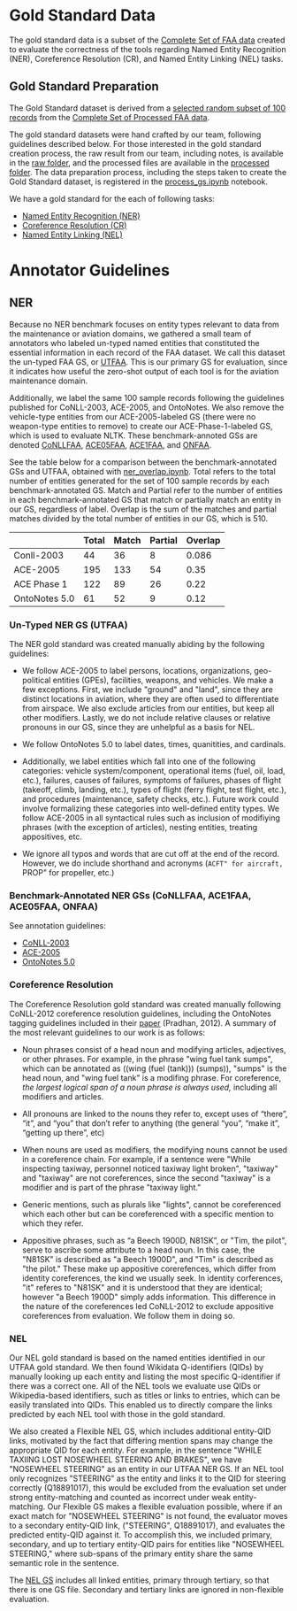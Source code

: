 # Gold Standard Data
The gold standard data is a subset of the [Complete Set of FAA data](../../data/FAA_data/Maintenance_Text_data_nona.csv) created to evaluate the correctness of the tools regarding Named Entity Recognition (NER), Coreference Resolution (CR), and Named Entity Linking (NEL) tasks.

## Gold Standard Preparation

The Gold Standard dataset is derived from a [selected random subset of 100 records](../../data/FAA_data/FAA_sample_100.csv) from the [Complete Set of Processed FAA data](../../data/FAA_data/Maintenance_Text_data_nona.csv).

The gold standard datasets were hand crafted by our team, following guidelines described below. For those interested in the gold standard creation process, the raw result from our team, including notes, is available in the [raw folder](raw/), and the processed files are available in the [processed folder](processed/). The data preparation process, including the steps taken to create the Gold Standard dataset, is registered in the [process_gs.ipynb](process_gs.ipynb) notebook.

We have a gold standard for the each of following tasks:

- [Named Entity Recognition (NER)](processed/ner.csv)
- [Coreference Resolution (CR)](processed/cr.csv)
- [Named Entity Linking (NEL)](processed/nel.csv)


# Annotator Guidelines

## NER

Because no NER benchmark focuses on entity types relevant to data from the maintenance or aviation domains, we gathered a small team of annotators who labeled un-typed named entities that constituted the essential information in each record of the FAA dataset. We call this dataset the un-typed FAA GS, or [UTFAA](processed/ner.csv). This is our primary GS for evaluation, since it indicates how useful the zero-shot output of each tool is for the aviation maintenance domain.

Additionally, we label the same 100 sample records following the guidelines published for CoNLL-2003, ACE-2005, and OntoNotes. We also remove the vehicle-type entities from our ACE-2005-labeled GS (there were no weapon-type entities to remove) to create our ACE-Phase-1-labeled GS, which is used to evaluate NLTK. These benchmark-annoted GSs are denoted [CoNLLFAA](processed/ner_conll.csv), [ACE05FAA](processed/ner_ace.csv), [ACE1FAA](processed/ner_ace_nltk.csv), and [ONFAA](processed/ner_on.csv).

See the table below for a comparison between the benchmark-annotated GSs and UTFAA, obtained with [ner_overlap.ipynb](ner_overlap.ipynb). Total refers to the total number of entities generated for the set of 100 sample records by each benchmark-annotated GS. Match and Partial refer to the number of entities in each benchmark-annotated GS that match or partially match an entity in our GS, regardless of label. Overlap is the sum of the matches and partial matches divided by the total number of entities in our GS, which is 510.

|               | Total | Match | Partial | Overlap |
|---------------|-------|-------|---------|---------|
| Conll-2003    | 44    | 36    | 8       | 0.086   |
| ACE-2005      | 195   | 133   | 54      | 0.35    |
| ACE Phase 1   | 122   | 89    | 26      | 0.22    |
| OntoNotes 5.0 | 61    | 52    | 9       | 0.12    |

### Un-Typed NER GS (UTFAA)

The NER gold standard was created manually abiding by the following guidelines:

* We follow ACE-2005 to label persons, locations, organizations, geo-political entities (GPEs), facilities, weapons, and vehicles. We make a few exceptions. First, we include "ground" and "land", since they are distinct locations in aviation, where they are often used to differentiate from airspace. We also exclude articles from our entities, but keep all other modifiers. Lastly, we do not include relative clauses or relative pronouns in our GS, since they are unhelpful as a basis for NEL.

* We follow OntoNotes 5.0 to label dates, times, quanitities, and cardinals.

* Additionally, we label entities which fall into one of the following categories: vehicle system/component, operational items (fuel, oil, load, etc.), failures, causes of failures, symptoms of failures, phases of flight (takeoff, climb, landing, etc.), types of flight (ferry flight, test flight, etc.), and procedures (maintenance, safety checks, etc.). Future work could involve formalizing these categories into well-defined entity types. We follow ACE-2005 in all syntactical rules such as inclusion of modifiying phrases (with the exception of articles), nesting entities, treating appositives, etc.

* We ignore all typos and words that are cut off at the end of the record. However, we do include shorthand and acronyms (``ACFT" for aircraft, ``PROP" for propeller, etc.)

### Benchmark-Annotated NER GSs (CoNLLFAA, ACE1FAA, ACE05FAA, ONFAA)

See annotation guidelines:
* [CoNLL-2003](https://www.cnts.ua.ac.be/conll2003/ner/annotation.txt)
* [ACE-2005](https://www.ldc.upenn.edu/sites/www.ldc.upenn.edu/files/english-entities-guidelines-v5.6.6.pdf)
* [OntoNotes 5.0](https://catalog.ldc.upenn.edu/docs/LDC2013T19/OntoNotes-Release-5.0.pdf)

### Coreference Resolution

The Coreference Resolution gold standard was created manually following CoNLL-2012 coreference resolution guidelines, including the OntoNotes tagging guidelines included in their [paper](https://aclanthology.org/W12-4501.pdf) (Pradhan, 2012). A summary of the most relevant guidelines to our work is as follows:

* Noun phrases consist of a head noun and modifying articles, adjectives, or other phrases. For example, in the phrase "wing fuel tank sumps", which can be annotated as ((wing (fuel (tank))) (sumps)), "sumps" is the head noun, and "wing fuel tank" is a modifing phrase. For coreference, *the largest logical span of a noun phrase is always used,* including all modifiers and articles.

* All pronouns are linked to the nouns they refer to, except uses of “there”, “it”, and “you” that don’t refer to anything (the general “you”, “make it”, “getting up there”, etc)

* When nouns are used as modifiers, the modifying nouns cannot be used in a coreference chain. For example, if a sentence were "While inspecting taxiway, personnel noticed taxiway light broken", "taxiway" and "taxiway" are not coreferences, since the second "taxiway" is a modifier and is part of the phrase "taxiway light."

* Generic mentions, such as plurals like "lights", cannot be coreferenced which each other but can be coreferenced with a specific mention to which they refer.

* Appositive phrases, such as “a Beech 1900D, N81SK”, or "Tim, the pilot", serve to ascribe some attribute to a head noun. In this case, the "N81SK" is described as "a Beech 1900D", and "Tim" is described as "the pilot." These make up appositive corerefences, which differ from identity coreferences, the kind we usually seek. In identity corferences, "it" referes to "N81SK" and it is understood that they are identical; however "a Beech 1900D" simply adds information. This difference in the nature of the coreferences led CoNLL-2012 to exclude appositive coreferences from evaluation. We follow them in doing so.

### NEL

Our NEL gold standard is based on the named entities identified in our UTFAA gold standard. We then found Wikidata Q-identifiers (QIDs) by manually looking up each entity and listing the most specific Q-identifier if there was a correct one. All of the NEL tools we evaluate use QIDs or Wikipedia-based identifiers, such as titles or links to entries, which can be easily translated into QIDs. This enabled us to directly compare the links predicted by each NEL tool with those in the gold standard.

We also created a Flexible NEL GS, which includes additional entity-QID links, motivated by the fact that differing mention spans may change the appropriate QID for each entity. For example, in the sentence "WHILE TAXIING LOST NOSEWHEEL STEERING AND BRAKES", we have "NOSEWHEEL STEERING" as an entity in our UTFAA NER GS. If an NEL tool only recognizes "STEERING" as the entity and links it to the QID for steering correctly (Q18891017), this would be excluded from the evaluation set under strong entity-matching and counted as incorrect under weak entity-matching. Our Flexible GS makes a flexible evaluation possible, where if an exact match for "NOSEWHEEL STEERING" is not found, the evaluator moves to a secondary entity-QID link, ("STEERING", Q18891017), and evaluates the predicted entity-QID against it. To accomplish this, we included primary, secondary, and up to tertiary entity-QID pairs for entities like "NOSEWHEEL STEERING," where sub-spans of the primary entity share the same semantic role in the sentence.

The [NEL GS](processed/nel.csv) includes all linked entities, primary through tertiary, so that there is one GS file. Secondary and tertiary links are ignored in non-flexible evaluation.
